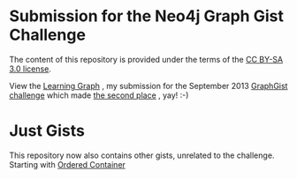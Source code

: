 Submission for the Neo4j Graph Gist Challenge
=============================================

The content of this repository is provided under the terms of the 
[CC BY-SA 3.0 license](http://creativecommons.org/licenses/by-sa/3.0).

View the [Learning Graph](http://gist.neo4j.org/?github-jotomo%2Fneo4j-gist-challenge%2F%2Flearning-graph%2Flearning-graph.adoc) 
, my submission for the September 2013 [GraphGist challenge](http://www.neo4j.org/learn/graphgist_challenge) 
which made [the second place](http://blog.neo4j.org/2013/10/the-first-graphgist-challenge-completed.html)
, yay! :-)

Just Gists
==========
This repository now also contains other gists, unrelated to the challenge. Starting with [Ordered Container](http://gist.neo4j.org/?github-jotomo/neo4j-gist-challenge//ordered-container/ordered-container.adoc)